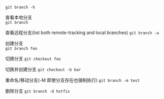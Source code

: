 `git branch -h`

查看本地分支    
`git branch`

查看远程分支(list both remote-tracking and local branches)
`git branch -a`

创建分支    
`git branch foo`

切换分支
`git checkout foo`

切换并创建分支 
`git checkout -b bar`

重命名/移动分支(-M 即使分支存在也强制执行)
`git branch -m test`

删除分支
`git branch -d hotfix`
